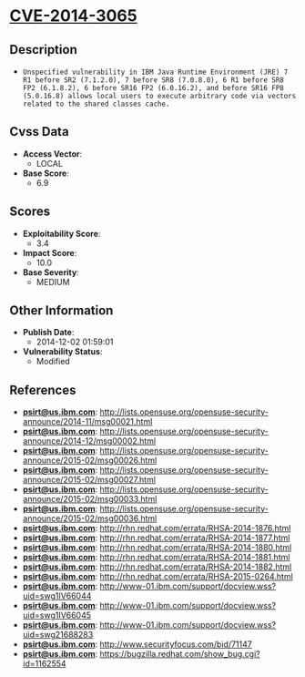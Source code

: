 
# [CVE-2014-3065](https://cve.mitre.org/cgi-bin/cvename.cgi?name=CVE-2014-3065)

## Description

- `Unspecified vulnerability in IBM Java Runtime Environment (JRE) 7 R1 before SR2 (7.1.2.0), 7 before SR8 (7.0.8.0), 6 R1 before SR8 FP2 (6.1.8.2), 6 before SR16 FP2 (6.0.16.2), and before SR16 FP8 (5.0.16.8) allows local users to execute arbitrary code via vectors related to the shared classes cache.`

## Cvss Data

- **Access Vector**:
  - LOCAL
- **Base Score**:
  - 6.9

## Scores

- **Exploitability Score**:
  - 3.4
- **Impact Score**:
  - 10.0
- **Base Severity**:
  - MEDIUM

## Other Information

- **Publish Date**:
  - 2014-12-02 01:59:01
- **Vulnerability Status**:
  - Modified

## References

- **psirt@us.ibm.com**: http://lists.opensuse.org/opensuse-security-announce/2014-11/msg00021.html
- **psirt@us.ibm.com**: http://lists.opensuse.org/opensuse-security-announce/2014-12/msg00002.html
- **psirt@us.ibm.com**: http://lists.opensuse.org/opensuse-security-announce/2015-02/msg00026.html
- **psirt@us.ibm.com**: http://lists.opensuse.org/opensuse-security-announce/2015-02/msg00027.html
- **psirt@us.ibm.com**: http://lists.opensuse.org/opensuse-security-announce/2015-02/msg00033.html
- **psirt@us.ibm.com**: http://lists.opensuse.org/opensuse-security-announce/2015-02/msg00036.html
- **psirt@us.ibm.com**: http://rhn.redhat.com/errata/RHSA-2014-1876.html
- **psirt@us.ibm.com**: http://rhn.redhat.com/errata/RHSA-2014-1877.html
- **psirt@us.ibm.com**: http://rhn.redhat.com/errata/RHSA-2014-1880.html
- **psirt@us.ibm.com**: http://rhn.redhat.com/errata/RHSA-2014-1881.html
- **psirt@us.ibm.com**: http://rhn.redhat.com/errata/RHSA-2014-1882.html
- **psirt@us.ibm.com**: http://rhn.redhat.com/errata/RHSA-2015-0264.html
- **psirt@us.ibm.com**: http://www-01.ibm.com/support/docview.wss?uid=swg1IV66044
- **psirt@us.ibm.com**: http://www-01.ibm.com/support/docview.wss?uid=swg1IV66045
- **psirt@us.ibm.com**: http://www-01.ibm.com/support/docview.wss?uid=swg21688283
- **psirt@us.ibm.com**: http://www.securityfocus.com/bid/71147
- **psirt@us.ibm.com**: https://bugzilla.redhat.com/show_bug.cgi?id=1162554
